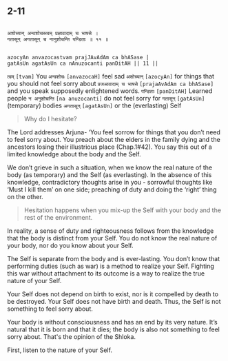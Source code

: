## 2-11


```shloka-sa

अशोच्यान् अन्वशोचस्त्वम् प्रज्ञावादाम् च भाषसे ।
गतासून् अगतासून् च नानुशोचन्ति पन्डिताः ॥ ११ ॥

```
```shloka-sa-hk

azocyAn anvazocastvam prajJAvAdAm ca bhASase |
gatAsUn agatAsUn ca nAnuzocanti panDitAH || 11 ||

```
`त्वम्` `[tvam]` You `अन्वशोचः` `[anvazocaH]` feel sad `अशोच्यान्` `[azocyAn]` for things that you should not feel sorry about `प्रजआवादाम् च भाषसे` `[prajaAvAdAm ca bhASase]` and you speak supposedly enlightened words. `पन्डिताः` `[panDitAH]` Learned people `न अनुशोचन्ति` `[na anuzocanti]` do not feel sorry for `गतासून्` `[gatAsUn]` (temporary) bodies `अगतासून्` `[agatAsUn]` or the (everlasting) Self


<a name='applopener_17'></a>
> Why do I hesitate?



The Lord addresses Arjuna- ‘You feel sorrow for things that you don’t need to feel sorry about. You preach about the elders in the family dying and the ancestors losing their illustrious place (Chap.1#42). You say this out of a limited knowledge about the body and the Self. 

We don’t grieve in such a situation, when we know the real nature of the body (as temporary) and the Self (as everlasting). In the absence of this knowledge, contradictory thoughts arise in you - sorrowful thoughts like ‘Must I kill them’ on one side; preaching of duty and doing the ‘right’ thing on the other. 



<a name='applnote_18'></a>
> Hesitation happens when you mix-up the Self with your body and the rest of the environment.



In reality, a sense of duty and righteousness follows from the knowledge that the body is distinct from your Self. You do not know the real nature of your body, nor do you know about your Self. 

The Self is separate from the body and is ever-lasting. You don’t know that performing duties (such as war) is a method to realize your Self. Fighting this war without attachment to its outcome is a way to realize the true nature of your Self. 

Your Self does not depend on birth to exist, nor is it compelled by death to be destroyed. Your Self does not have birth and death. Thus, the Self is not something to feel sorry about.

Your body is without consciousness and has an end by its very nature. It’s natural that it is born and that it dies; the body is also not something to feel sorry about. That's the opinion of the Shloka.

First, listen to the nature of your Self.


